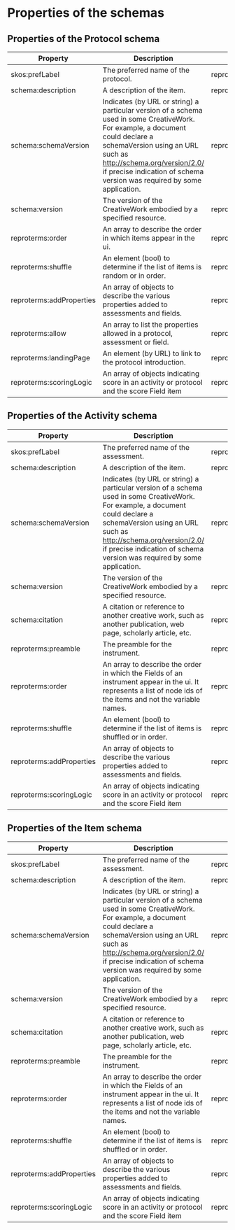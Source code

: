 # Properties of the schemas

## Properties of the Protocol schema

|         Property         |                                                                                                                                 Description                                                                                                                                  |        Domain        |              Range               |
|--------------------------|------------------------------------------------------------------------------------------------------------------------------------------------------------------------------------------------------------------------------------------------------------------------------|----------------------|----------------------------------|
| skos:prefLabel           | The preferred name of the protocol.                                                                                                                                                                                                                                          | reproschema:Protocol | schema:Text                      |
| schema:description       | A description of the item.                                                                                                                                                                                                                                                   | reproschema:Protocol | schema:Text                      |
| schema:schemaVersion     | Indicates (by URL or string) a particular version of a schema used in some CreativeWork. For example, a document could declare a schemaVersion using an URL such as http://schema.org/version/2.0/ if precise indication of schema version was required by some application. | reproschema:Protocol | ['schema:Text', 'schema:URL']    |
| schema:version           | The version of the CreativeWork embodied by a specified resource.                                                                                                                                                                                                            | reproschema:Protocol | ['schema:Text', 'schema:Number'] |
| reproterms:order         | An array to describe the order in which items appear in the ui.                                                                                                                                                                                                              | reproschema:Protocol | schema:URL                       |
| reproterms:shuffle       | An element (bool) to determine if the list of items is random or in order.                                                                                                                                                                                                   | reproschema:Protocol | schema:boolean                   |
| reproterms:addProperties | An array of objects to describe the various properties added to assessments and fields.                                                                                                                                                                                      | reproschema:Protocol | reproschema:AddProperties        |
| reproterms:allow         | An array to list the properties allowed in a protocol, assessment or field.                                                                                                                                                                                                  | reproschema:Protocol | schema:Text                      |
| reproterms:landingPage   | An element (by URL) to link to the protocol introduction.                                                                                                                                                                                                                    | reproschema:Protocol | schema:URL                       |
| reproterms:scoringLogic  | An array of objects indicating score in an activity or protocol and the score Field item                                                                                                                                                                                     | reproschema:Protocol | reproschema:ScoringLogic         |

## Properties of the Activity schema

|         Property         |                                                                                                                                 Description                                                                                                                                  |        Domain        |                 Range                  |
|--------------------------|------------------------------------------------------------------------------------------------------------------------------------------------------------------------------------------------------------------------------------------------------------------------------|----------------------|----------------------------------------|
| skos:prefLabel           | The preferred name of the assessment.                                                                                                                                                                                                                                        | reproschema:Activity | schema:Text                            |
| schema:description       | A description of the item.                                                                                                                                                                                                                                                   | reproschema:Activity | schema:Text                            |
| schema:schemaVersion     | Indicates (by URL or string) a particular version of a schema used in some CreativeWork. For example, a document could declare a schemaVersion using an URL such as http://schema.org/version/2.0/ if precise indication of schema version was required by some application. | reproschema:Activity | ['schema:Text', 'schema:URL']          |
| schema:version           | The version of the CreativeWork embodied by a specified resource.                                                                                                                                                                                                            | reproschema:Activity | ['schema:Text', 'schema:Number']       |
| schema:citation          | A citation or reference to another creative work, such as another publication, web page, scholarly article, etc.                                                                                                                                                             | reproschema:Activity | ['schema:Text', 'schema:CreativeWork'] |
| reproterms:preamble      | The preamble for the instrument.                                                                                                                                                                                                                                             | reproschema:Activity | schema:Text                            |
| reproterms:order         | An array to describe the order in which the Fields of an instrument appear in the ui. It represents a list of node ids of the items and not the variable names.                                                                                                              | reproschema:Activity | schema:URL                             |
| reproterms:shuffle       | An element (bool) to determine if the list of items is shuffled or in order.                                                                                                                                                                                                 | reproschema:Activity | schema:boolean                         |
| reproterms:addProperties | An array of objects to describe the various properties added to assessments and fields.                                                                                                                                                                                      | reproschema:Activity | reproschema:AddProperties              |
| reproterms:scoringLogic  | An array of objects indicating score in an activity or protocol and the score Field item                                                                                                                                                                                     | reproschema:Activity | reproschema:ScoringLogic               |

## Properties of the Item schema

|         Property         |                                                                                                                                 Description                                                                                                                                  |        Domain        |                 Range                  |
|--------------------------|------------------------------------------------------------------------------------------------------------------------------------------------------------------------------------------------------------------------------------------------------------------------------|----------------------|----------------------------------------|
| skos:prefLabel           | The preferred name of the assessment.                                                                                                                                                                                                                                        | reproschema:Activity | schema:Text                            |
| schema:description       | A description of the item.                                                                                                                                                                                                                                                   | reproschema:Activity | schema:Text                            |
| schema:schemaVersion     | Indicates (by URL or string) a particular version of a schema used in some CreativeWork. For example, a document could declare a schemaVersion using an URL such as http://schema.org/version/2.0/ if precise indication of schema version was required by some application. | reproschema:Activity | ['schema:Text', 'schema:URL']          |
| schema:version           | The version of the CreativeWork embodied by a specified resource.                                                                                                                                                                                                            | reproschema:Activity | ['schema:Text', 'schema:Number']       |
| schema:citation          | A citation or reference to another creative work, such as another publication, web page, scholarly article, etc.                                                                                                                                                             | reproschema:Activity | ['schema:Text', 'schema:CreativeWork'] |
| reproterms:preamble      | The preamble for the instrument.                                                                                                                                                                                                                                             | reproschema:Activity | schema:Text                            |
| reproterms:order         | An array to describe the order in which the Fields of an instrument appear in the ui. It represents a list of node ids of the items and not the variable names.                                                                                                              | reproschema:Activity | schema:URL                             |
| reproterms:shuffle       | An element (bool) to determine if the list of items is shuffled or in order.                                                                                                                                                                                                 | reproschema:Activity | schema:boolean                         |
| reproterms:addProperties | An array of objects to describe the various properties added to assessments and fields.                                                                                                                                                                                      | reproschema:Activity | reproschema:AddProperties              |
| reproterms:scoringLogic  | An array of objects indicating score in an activity or protocol and the score Field item                                                                                                                                                                                     | reproschema:Activity | reproschema:ScoringLogic               |
